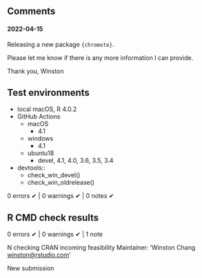 ## Comments
#### 2022-04-15

Releasing a new package `{chromote}`.

Please let me know if there is any more information I can provide.

Thank you,
Winston


## Test environments

* local macOS, R 4.0.2
* GitHub Actions
  * macOS
    * 4.1
  * windows
    * 4.1
  * ubuntu18
    * devel, 4.1, 4.0, 3.6, 3.5, 3.4
* devtools::
  * check_win_devel()
  * check_win_oldrelease()

0 errors ✔ | 0 warnings ✔ | 0 notes ✔

## R CMD check results

0 errors ✔ | 0 warnings ✔ | 1 note

N  checking CRAN incoming feasibility
   Maintainer: ‘Winston Chang <winston@rstudio.com>’

   New submission
